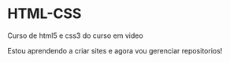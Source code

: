 # HTML-CSS
 Curso de html5 e css3 do curso em video

 Estou aprendendo a criar sites e agora vou gerenciar repositorios!
